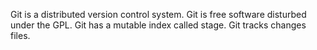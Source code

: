 Git is a distributed version control system.
Git is free software disturbed under the GPL.
Git has a mutable index called stage.
Git tracks changes files.

